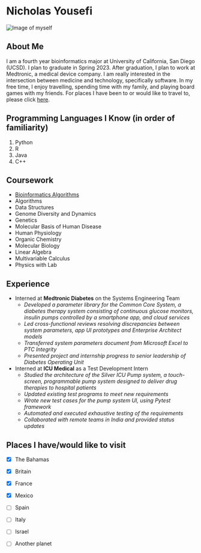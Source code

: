 # Nicholas Yousefi

![Image of myself](Nicholas_Yousefi.png)

## About Me

I am a fourth year bioinformatics major at University of California, San Diego (UCSD). I plan to graduate in Spring 2023. After graduation, I plan to work at Medtronic, a medical device company. I am really interested in the intersection between medicine and technology, specifically software. In my free time, I enjoy travelling, spending time with my family, and playing board games with my friends. For places I have been to or would like to travel to, please click [here](https://github.com/nsyousef/CSE-110-SP23/blob/Favorite-Programming-Language/index.md#places-i-havewould-like-to-visit).

## Programming Languages I Know (in order of familiarity)
1. Python
2. R
3. Java
4. C++

## Coursework
* [Bioinformatics Algorithms](https://www.bioinformaticsalgorithms.org/)
* Algorithms
* Data Structures
* Genome Diversity and Dynamics
* Genetics
* Molecular Basis of Human Disease
* Human Physiology
* Organic Chemistry
* Molecular Biology
* Linear Algebra
* Multivariable Calculus
* Physics with Lab

## Experience
* Interned at **Medtronic Diabetes** on the Systems Engineering Team
  * _Developed a parameter library for the Common Core System, a diabetes therapy system consisting of continuous glucose monitors, insulin pumps controlled by a smartphone app, and cloud services_
  * _Led cross-functional reviews resolving discrepancies between system parameters, app UI prototypes and Enterprise Architect models_
  * _Transferred system parameters document from Microsoft Excel to PTC Integrity_
  * _Presented project and internship progress to senior leadership of Diabetes Operating Unit_
* Interned at **ICU Medical** as a Test Development Intern
  * _Studied the architecture of the Silver ICU Pump system, a touch-screen, programmable pump system designed to deliver drug therapies to hospital patients_
  * _Updated existing test programs to meet new requirements_
  * _Wrote new test cases for the pump system UI, using Pytest framework_
  * _Automated and executed exhaustive testing of the requirements_
  * _Collaborated with remote teams in India and provided status updates_

## Places I have/would like to visit
- [x] The Bahamas
- [x] Britain
- [x] France
- [x] Mexico
- [ ] Spain
- [ ] Italy
- [ ] Israel
- [ ] Another planet

